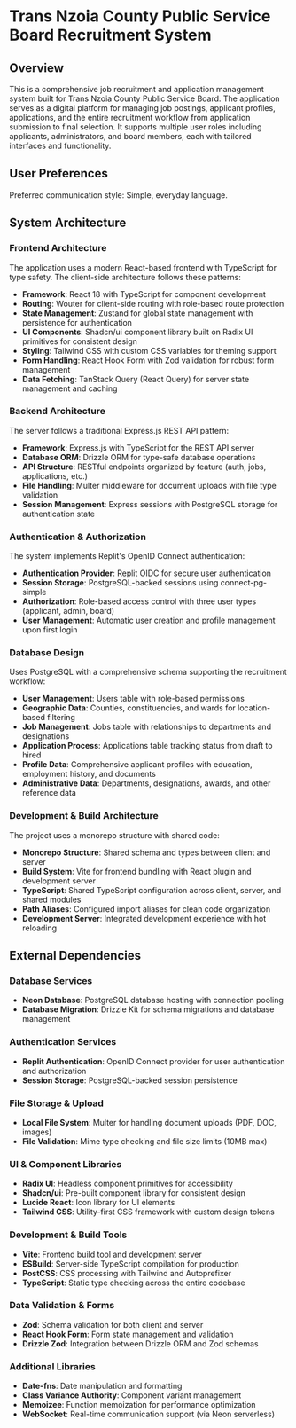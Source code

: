 # Trans Nzoia County Public Service Board Recruitment System

## Overview

This is a comprehensive job recruitment and application management system built for Trans Nzoia County Public Service Board. The application serves as a digital platform for managing job postings, applicant profiles, applications, and the entire recruitment workflow from application submission to final selection. It supports multiple user roles including applicants, administrators, and board members, each with tailored interfaces and functionality.

## User Preferences

Preferred communication style: Simple, everyday language.

## System Architecture

### Frontend Architecture
The application uses a modern React-based frontend with TypeScript for type safety. The client-side architecture follows these patterns:

- **Framework**: React 18 with TypeScript for component development
- **Routing**: Wouter for client-side routing with role-based route protection
- **State Management**: Zustand for global state management with persistence for authentication
- **UI Components**: Shadcn/ui component library built on Radix UI primitives for consistent design
- **Styling**: Tailwind CSS with custom CSS variables for theming support
- **Form Handling**: React Hook Form with Zod validation for robust form management
- **Data Fetching**: TanStack Query (React Query) for server state management and caching

### Backend Architecture
The server follows a traditional Express.js REST API pattern:

- **Framework**: Express.js with TypeScript for the REST API server
- **Database ORM**: Drizzle ORM for type-safe database operations
- **API Structure**: RESTful endpoints organized by feature (auth, jobs, applications, etc.)
- **File Handling**: Multer middleware for document uploads with file type validation
- **Session Management**: Express sessions with PostgreSQL storage for authentication state

### Authentication & Authorization
The system implements Replit's OpenID Connect authentication:

- **Authentication Provider**: Replit OIDC for secure user authentication
- **Session Storage**: PostgreSQL-backed sessions using connect-pg-simple
- **Authorization**: Role-based access control with three user types (applicant, admin, board)
- **User Management**: Automatic user creation and profile management upon first login

### Database Design
Uses PostgreSQL with a comprehensive schema supporting the recruitment workflow:

- **User Management**: Users table with role-based permissions
- **Geographic Data**: Counties, constituencies, and wards for location-based filtering
- **Job Management**: Jobs table with relationships to departments and designations
- **Application Process**: Applications table tracking status from draft to hired
- **Profile Data**: Comprehensive applicant profiles with education, employment history, and documents
- **Administrative Data**: Departments, designations, awards, and other reference data

### Development & Build Architecture
The project uses a monorepo structure with shared code:

- **Monorepo Structure**: Shared schema and types between client and server
- **Build System**: Vite for frontend bundling with React plugin and development server
- **TypeScript**: Shared TypeScript configuration across client, server, and shared modules
- **Path Aliases**: Configured import aliases for clean code organization
- **Development Server**: Integrated development experience with hot reloading

## External Dependencies

### Database Services
- **Neon Database**: PostgreSQL database hosting with connection pooling
- **Database Migration**: Drizzle Kit for schema migrations and database management

### Authentication Services
- **Replit Authentication**: OpenID Connect provider for user authentication and authorization
- **Session Storage**: PostgreSQL-backed session persistence

### File Storage & Upload
- **Local File System**: Multer for handling document uploads (PDF, DOC, images)
- **File Validation**: Mime type checking and file size limits (10MB max)

### UI & Component Libraries
- **Radix UI**: Headless component primitives for accessibility
- **Shadcn/ui**: Pre-built component library for consistent design
- **Lucide React**: Icon library for UI elements
- **Tailwind CSS**: Utility-first CSS framework with custom design tokens

### Development & Build Tools
- **Vite**: Frontend build tool and development server
- **ESBuild**: Server-side TypeScript compilation for production
- **PostCSS**: CSS processing with Tailwind and Autoprefixer
- **TypeScript**: Static type checking across the entire codebase

### Data Validation & Forms
- **Zod**: Schema validation for both client and server
- **React Hook Form**: Form state management and validation
- **Drizzle Zod**: Integration between Drizzle ORM and Zod schemas

### Additional Libraries
- **Date-fns**: Date manipulation and formatting
- **Class Variance Authority**: Component variant management
- **Memoizee**: Function memoization for performance optimization
- **WebSocket**: Real-time communication support (via Neon serverless)